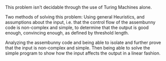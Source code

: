 This problem isn't decidable through the use of
Turing Machines alone.

Two methods of solving this problem:
	Using general Heuristics, and assumptions about the
input, i.e. that the control flow of the assembunny code is
non-complex and simple, to determine that the output
is good enough, convincing enough, as defined by threshold length.

Analyzing the assembunny code and being able to isolate
and further prove that the input is non-complex and simple.
Then being able to solve the simple program to show how the input
affects the output in a linear fashion.
